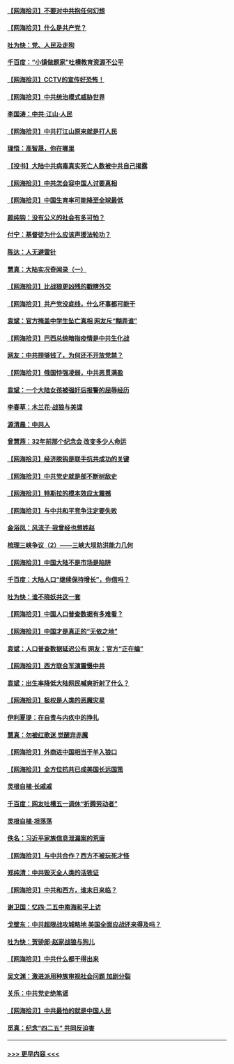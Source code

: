 #### [【网海拾贝】不要对中共抱任何幻想](../pages/nsc993/n12965222.md?t=05211902) 
#### [【网海拾贝】什么是共产党？](../pages/nsc993/n12962781.md?t=05211902) 
#### [吐为快：党、人民及走狗](../pages/nsc993/n12962747.md?t=05211902) 
#### [千百度：“小镇做题家”吐槽教育资源不公平](../pages/nsc993/n12962705.md?t=05211902) 
#### [【网海拾贝】CCTV的宣传好恐怖！](../pages/nsc993/n12959984.md?t=05211902) 
#### [【网海拾贝】中共统治模式威胁世界](../pages/nsc993/n12957622.md?t=05211902) 
#### [李国涛：中共‧江山‧人民](../pages/nsc993/n12957502.md?t=05211902) 
#### [【网海拾贝】中共打江山原来就是打人民](../pages/nsc993/n12954345.md?t=05211902) 
#### [理悟：高智晟，你在哪里](../pages/nsc993/n12953115.md?t=05211902) 
#### [【投书】大陆中共病毒真实死亡人数被中共自己揭露](../pages/nsc993/n12953050.md?t=05211902) 
#### [【网海拾贝】中共怎会容中国人讨要真相](../pages/nsc993/n12952161.md?t=05211902) 
#### [【网海拾贝】中国生育率可能降至全球最低](../pages/nsc993/n12948793.md?t=05211902) 
#### [颜纯钩：没有公义的社会有多可怕？](../pages/nsc993/n12947626.md?t=05211902) 
#### [付宁：基督徒为什么应该声援法轮功？](../pages/nsc993/n12947233.md?t=05211902) 
#### [陈达：人无避雷针](../pages/nsc993/n12947098.md?t=05211902) 
#### [慧真：大陆实况奇闻录（一）](../pages/nsc993/n12945811.md?t=05211902) 
#### [【网海拾贝】比战狼更凶残的戳瞎外交](../pages/nsc993/n12945717.md?t=05211902) 
#### [【网海拾贝】共产党没底线，什么坏事都可能干](../pages/nsc993/n12942090.md?t=05211902) 
#### [袁斌：官方掩盖中学生坠亡真相 网友斥“糊弄谁”](../pages/nsc993/n12942029.md?t=05211902) 
#### [【网海拾贝】巴西总统暗指疫情是中共生化战](../pages/nsc993/n12938999.md?t=05211902) 
#### [网友：中共捞够钱了，为何还不开放党禁？](../pages/nsc993/n12938952.md?t=05211902) 
#### [【网海拾贝】俄国恃强凌弱，中共恶贯满盈](../pages/nsc993/n12936626.md?t=05211902) 
#### [袁斌：一个大陆女孩被强奸后报警的屈辱经历](../pages/nsc993/n12936547.md?t=05211902) 
#### [李春草：木兰花·战狼与美谍](../pages/nsc993/n12935995.md?t=05211902) 
#### [源清晨：中共人](../pages/nsc993/n12935589.md?t=05211902) 
#### [曾慧燕：32年前那个纪念会 改变多少人命运](../pages/nsc993/n12934233.md?t=05211902) 
#### [【网海拾贝】经济脱钩是联手抗共成功的关键](../pages/nsc993/n12934176.md?t=05211902) 
#### [【网海拾贝】中共党史就是部不断树敌史](../pages/nsc993/n12932844.md?t=05211902) 
#### [【网海拾贝】特斯拉的模本效应太震撼](../pages/nsc993/n12925626.md?t=05211902) 
#### [【网海拾贝】与中共和平竞争注定要失败](../pages/nsc993/n12923326.md?t=05211902) 
#### [金浴凤：风流子‧我曾经也想姓赵](../pages/nsc993/n12920911.md?t=05211902) 
#### [梳理三峡争议（2）——三峡大坝防洪能力几何](../pages/nsc993/n12920173.md?t=05211902) 
#### [【网海拾贝】中国大陆不是市场是陷阱](../pages/nsc993/n12920143.md?t=05211902) 
#### [千百度：大陆人口“继续保持增长”，你信吗？](../pages/nsc993/n12918946.md?t=05211902) 
#### [吐为快：谁不晓妖共这一套](../pages/nsc993/n12918941.md?t=05211902) 
#### [【网海拾贝】中国人口普查数据有多难看？](../pages/nsc993/n12917822.md?t=05211902) 
#### [【网海拾贝】中国才是真正的“无依之地”](../pages/nsc993/n12915845.md?t=05211902) 
#### [袁斌：人口普查数据延迟公布 网友：官方“正在编”](../pages/nsc993/n12915748.md?t=05211902) 
#### [【网海拾贝】西方联合军演震慑中共](../pages/nsc993/n12913466.md?t=05211902) 
#### [袁斌：出生率降低大陆网民喊爽折射了什么？](../pages/nsc993/n12913365.md?t=05211902) 
#### [【网海拾贝】极权是人类的恶魔灾星](../pages/nsc993/n12910697.md?t=05211902) 
#### [伊利夏提：在自责与内疚中的挣扎](../pages/nsc993/n12910493.md?t=05211902) 
#### [慧真：勿被红歌迷 觉醒弃赤魔](../pages/nsc993/n12910485.md?t=05211902) 
#### [【网海拾贝】外商进中国相当于羊入狼口](../pages/nsc993/n12908274.md?t=05211902) 
#### [【网海拾贝】全方位抗共已成美国长远国策](../pages/nsc993/n12906878.md?t=05211902) 
#### [灵根自植‧长戚戚](../pages/nsc993/n12905585.md?t=05211902) 
#### [千百度：网友吐槽五一调休“折腾劳动者”](../pages/nsc993/n12905934.md?t=05211902) 
#### [灵根自植‧坦荡荡](../pages/nsc993/n12905562.md?t=05211902) 
#### [佚名：习近平家族信息泄漏案的荒唐](../pages/nsc993/n12904705.md?t=05211902) 
#### [【网海拾贝】与中共合作？西方不被玩死才怪](../pages/nsc993/n12903873.md?t=05211902) 
#### [郑纯清：中共毁灭全人类的活铁证](../pages/nsc993/n12903785.md?t=05211902) 
#### [【网海拾贝】中共和西方，谁末日来临？](../pages/nsc993/n12903482.md?t=05211902) 
#### [谢卫国：忆四‧二五中南海和平上访](../pages/nsc993/n12902192.md?t=05211902) 
#### [戈壁东：中共超限战攻城略地 美国全面应战还来得及吗？](../pages/nsc993/n12902297.md?t=05211902) 
#### [吐为快：贺骄郎‧赵家战狼与狗儿](../pages/nsc993/n12902280.md?t=05211902) 
#### [【网海拾贝】中共什么都干得出来](../pages/nsc993/n12897500.md?t=05211902) 
#### [吴文渊：激进派用种族审视社会问题 加剧分裂](../pages/nsc993/n12893881.md?t=05211902) 
#### [关乐：中共党史绝笔谣](../pages/nsc993/n12897270.md?t=05211902) 
#### [【网海拾贝】中共最怕的就是中国人民](../pages/nsc993/n12894705.md?t=05211902) 
#### [觅真：纪念“四二五” 共同反迫害](../pages/nsc993/n12894553.md?t=05211902) 

----
#### [ >>> 更早内容 <<< ](../indexes/nsc993-earlier.md)
